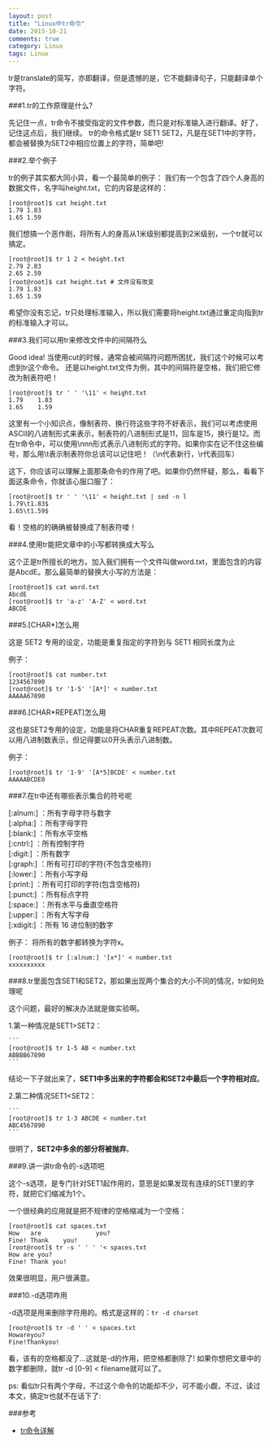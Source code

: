 ```yaml
---
layout: post
title: "Linux中tr命令"
date: 2015-10-21
comments: true
category: Linux
tags: Linux
---
```


tr是translate的简写，亦即翻译，但是遗憾的是，它不能翻译句子，只能翻译单个字符。

###1.tr的工作原理是什么?

先记住一点，tr命令不接受指定的文件参数，而只是对标准输入进行翻译。好了，记住这点后，我们继续。
tr的命令格式是tr SET1 SET2，凡是在SET1中的字符，都会被替换为SET2中相应位置上的字符，简单吧!

###2.举个例子

tr的例子其实都大同小异，看一个最简单的例子：
我们有一个包含了四个人身高的数据文件，名字叫height.txt，它的内容是这样的：

```
[root@root]$ cat height.txt
1.79 1.83
1.65 1.59
```

我们想搞一个恶作剧，将所有人的身高从1米级别都提高到2米级别，一个tr就可以搞定。

```
[root@root]$ tr 1 2 < height.txt
2.79 2.83
2.65 2.59
[root@root]$ cat height.txt # 文件没有改变
1.79 1.83
1.65 1.59
```

希望你没有忘记，tr只处理标准输入，所以我们需要将height.txt通过重定向指到tr的标准输入才可以。

###3.我们可以用tr来修改文件中的间隔符么

Good idea!
当使用cut的时候，通常会被间隔符问题所困扰，我们这个时候可以考虑到tr这个命令。
还是以height.txt文件为例，其中的间隔符是空格，我们把它修改为制表符吧！

```
[root@root]$ tr ' ' '\11' < height.txt
1.79    1.83
1.65    1.59
```

这里有一个小知识点，像制表符、换行符这些字符不好表示，我们可以考虑使用ASCII的八进制形式来表示，制表符的八进制形式是11，回车是15，换行是12。而在tr命令中，可以使用\nnn形式表示八进制形式的字符。如果你实在记不住这些编号，那么用\t表示制表符你总该可以记住吧！（\n代表新行，\r代表回车）

这下，你应该可以理解上面那条命令的作用了吧。如果你仍然怀疑，那么，看看下面这条命令，你就该心服口服了：

```
[root@root]$ tr ' ' '\11' < height.txt | sed -n l
1.79\t1.83$
1.65\t1.59$
```

看！空格的的确确被替换成了制表符喽！

###4.使用tr能把文章中的小写都转换成大写么

这个正是tr所擅长的地方。加入我们拥有一个文件叫做word.txt，里面包含的内容是AbcdE。那么最简单的替换大小写的方法是：

```
[root@root]$ cat word.txt
AbcdE
[root@root]$ tr 'a-z' 'A-Z' < word.txt
ABCDE
```

###5.[CHAR*]怎么用

这是 SET2 专用的设定，功能是重复指定的字符到与 SET1 相同长度为止

例子：

```
[root@root]$ cat number.txt
1234567890
[root@root]$ tr '1-5' '[A*]' < number.txt
AAAAA67890
```

###6.[CHAR*REPEAT]怎么用

这也是SET2专用的设定，功能是将CHAR重复REPEAT次数。其中REPEAT次数可以用八进制数表示，但记得要以0开头表示八进制数。

例子：

```
[root@root]$ tr '1-9' '[A*5]BCDE' < number.txt
AAAAABCDE0
```

###7.在tr中还有哪些表示集合的符号呢

[:alnum:] ：所有字母字符与数字  
[:alpha:] ：所有字母字符  
[:blank:] ：所有水平空格  
[:cntrl:] ：所有控制字符  
[:digit:] ：所有数字  
[:graph:] ：所有可打印的字符(不包含空格符)  
[:lower:] ：所有小写字母  
[:print:] ：所有可打印的字符(包含空格符)  
[:punct:] ：所有标点字符  
[:space:] ：所有水平与垂直空格符  
[:upper:] ：所有大写字母  
[:xdigit:] ：所有 16 进位制的数字  

例子：
将所有的数字都转换为字符x。

```
[root@root]$ tr [:alnum:] '[x*]' < number.txt
xxxxxxxxxx
```

###8.tr里面包含SET1和SET2，那如果出现两个集合的大小不同的情况，tr如何处理呢

这个问题，最好的解决办法就是做实验啊。

1.第一种情况是SET1>SET2：

    ```
    [root@root]$ tr 1-5 AB < number.txt
    ABBBB67890
    ```
结论一下子就出来了，**SET1中多出来的字符都会和SET2中最后一个字符相对应**。

2.第二种情况SET1<SET2：

    ```
    [root@root]$ tr 1-3 ABCDE < number.txt
    ABC4567890
    ```
很明了，**SET2中多余的部分将被抛弃**。

###9.讲一讲tr命令的-s选项吧

这个-s选项，是专门针对SET1起作用的，意思是如果发现有连续的SET1里的字符，就把它们缩减为1个。

一个很经典的应用就是把不规律的空格缩减为一个空格：

```
[root@root]$ cat spaces.txt
How   are               you?
Fine! Thank    you!
[root@root]$ tr -s ' ' ' '< spaces.txt
How are you?
Fine! Thank you!
```

效果很明显，用户很满意。

###10.-d选项咋用

-d选项是用来删除字符用的。格式是这样的：`tr -d charset`

```
[root@root]$ tr -d ' ' < spaces.txt
Howareyou?
Fine!Thankyou!
```

看，该有的空格都没了…这就是-d的作用，把空格都删除了!
如果你想把文章中的数字都删除，就tr -d [0-9] < filename就可以了。

ps: 看似tr只有两个字母，不过这个命令的功能却不少，可不能小觑，不过，读过本文，搞定tr也就不在话下了:


###参考
* [tr命令详解 ](http://blog.chinaunix.net/uid-10540984-id-313278.html)
